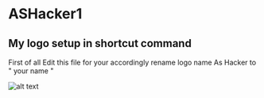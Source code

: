 # ASHacker1
## My logo setup in shortcut command


First of all
 Edit this file for your accordingly
rename logo name As Hacker to " your name "

![alt text](https://github.com/AashooSharma/image/blob/main/Screenshot_2020-11-24-03-14-41-88_84d3000e3f4017145260f7618db1d683.jpg)

